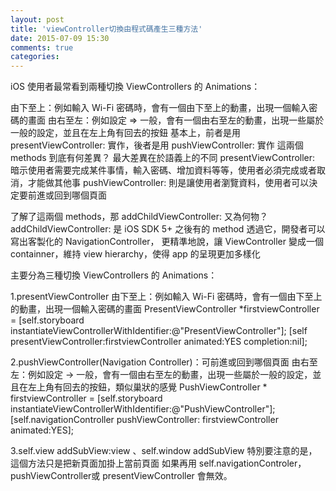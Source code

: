 ```yaml
---
layout: post
title: 'viewController切換由程式碼產生三種方法'
date: 2015-07-09 15:30
comments: true
categories: 
---
```



iOS 使用者最常看到兩種切換 ViewControllers 的 Animations：

由下至上：例如輸入 Wi-Fi 密碼時，會有一個由下至上的動畫，出現一個輸入密碼的畫面
由右至左：例如設定 => 一般，會有一個由右至左的動畫，出現一些屬於一般的設定，並且在左上角有回去的按鈕
基本上，前者是用 presentViewController: 實作，後者是用 pushViewController: 實作
這兩個 methods 到底有何差異？
最大差異在於語義上的不同
presentViewController: 暗示使用者需要完成某件事情，輸入密碼、增加資料等等，使用者必須完成或者取消，才能做其他事
pushViewController: 則是讓使用者瀏覽資料，使用者可以決定要前進或回到哪個頁面

了解了這兩個 methods，那 addChildViewController: 又為何物？
addChildViewController: 是 iOS SDK 5+ 之後有的 method
透過它，開發者可以寫出客製化的 NavigationController，
更精準地說，讓 ViewController 變成一個 containner，維持 view hierarchy，使得 app 的呈現更加多樣化


主要分為三種切換 ViewControllers 的 Animations：

1.presentViewController
由下至上：例如輸入 Wi-Fi 密碼時，會有一個由下至上的動畫，出現一個輸入密碼的畫面
PresentViewController *firstviewController = [self.storyboard instantiateViewControllerWithIdentifier:@"PresentViewController"]; 
[self presentViewController:firstviewController animated:YES completion:nil];

2.pushViewController(Navigation Controller)：可前進或回到哪個頁面
由右至左：例如設定 -> 一般，會有一個由右至左的動畫，出現一些屬於一般的設定，並且在左上角有回去的按鈕，類似巢狀的感覺
PushViewController * firstviewController = [self.storyboard instantiateViewControllerWithIdentifier:@"PushViewController"];
[self.navigationController pushViewController: firstviewController animated:YES];


3.self.view addSubView:view 、self.window addSubView
特別要注意的是，這個方法只是把新頁面加掛上當前頁面
如果再用 self.navigationControler，pushViewController或 presentViewController 會無效。